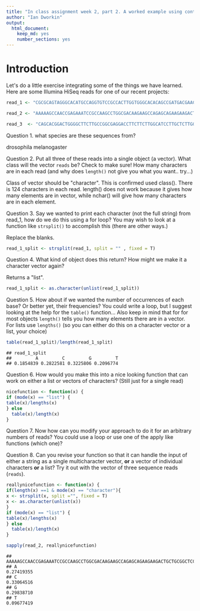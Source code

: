 ```yaml
---
title: "In class assignment week 2, part 2. A worked example using control flow (for loops, if statements, etc)"
author: "Ian Dworkin"
output: 
  html_document:
    keep_md: yes
    number_sections: yes
---
```


# Introduction
Let's do a little exercise integrating some of the things we have learned. Here are some Illumina HiSeq reads for one of our recent projects:


```r
read_1 <- "CGCGCAGTAGGGCACATGCCAGGTGTCCGCCACTTGGTGGGCACACAGCCGATGACGAACGGGCTCCTTGACTATAATCTGACCCGTTTGCGTTTGGGTGACCAGGGAGAACTGGTGCTCCTGC"

read_2 <- "AAAAAGCCAACCGAGAAATCCGCCAAGCCTGGCGACAAGAAGCCAGAGCAGAAGAAGACTGCTGCGGCTCCCGCTGCCGGCAAGAAGGAGGCTGCTCCCTCGGCTGCCAAGCCAGCTGCCGCTG"

read_3  <- "CAGCACGGACTGGGGCTTCTTGCCGGCGAGGACCTTCTTCTTGGCATCCTTGCTCTTGGCCTTGGCGGCCGCGGTCGTCTTTACGGCCGCGGGCTTCTTGGCAGCAGCACCGGCGGTCGCTGGC"
```

Question 1. what species are these sequences from?

drosophila melanogaster

Question 2. Put all three of these reads into a single object (a vector).  What class will the vector `reads` be? Check to make sure! How many characters are in each read (and why does `length()` not give you what you want.. try...)

Class of vector should be "character". This is confirmed used class(). There is 124 characters in each read. length() does not work because it gives how many elements are in vector, while nchar() will give how many characters are in each element. 


Question 3. Say we wanted to print each character (not the full string) from read_1, how do we do this using a for loop? You may wish to look at a function like `strsplit()` to accomplish this (there are other ways.)

Replace the blanks.

```r
read_1_split <- strsplit(read_1, split = "" , fixed = T) 
```

Question 4. What kind of object does this return? How might we make it a character vector again?

Returns a "list". 


```r
read_1_split <- as.character(unlist(read_1_split))
```
Question 5. How about if we wanted the number of occurrences of each base? Or better yet, their frequencies? You could write a loop, but I suggest looking at the help for the `table()` function... Also keep in mind that for for most objects `length()` tells you how many elements there are in a vector. For lists use `lengths()` (so you can either do this on a character vector or a list, your choice)


```r
table(read_1_split)/length(read_1_split)
```

```
## read_1_split
##         A         C         G         T 
## 0.1854839 0.2822581 0.3225806 0.2096774
```

Question 6. How would you make this into a nice looking function that can work on either  a list or vectors of characters? (Still just for a single read)

```r
nicefunction <- function(x) {
if (mode(x) == "list") {
table(x)/lengths(x)
} else 
  table(x)/length(x)
}
```

Question 7. Now how can you modify your approach to do it for an arbitrary numbers of reads? You could use a loop or use one of the apply like functions (which one)?



Question 8. Can you revise your function so that it can handle the input of either a string as a single multicharacter vector, **or** a vector of individual characters **or** a list? Try it out with the vector of three sequence reads (`reads`).

```r
reallynicefunction <- function(x) {
if(length(x) ==1 & mode(x) == "character"){
x <- strsplit(x, split ="", fixed = T)
x <- as.character(unlist(x))
}
if (mode(x) == "list") {
table(x)/lengths(x)
} else 
  table(x)/length(x)
}

sapply(read_2, reallynicefunction)
```

```
##   AAAAAGCCAACCGAGAAATCCGCCAAGCCTGGCGACAAGAAGCCAGAGCAGAAGAAGACTGCTGCGGCTCCCGCTGCCGGCAAGAAGGAGGCTGCTCCCTCGGCTGCCAAGCCAGCTGCCGCTG
## A                                                                                                                   0.27419355
## C                                                                                                                   0.33064516
## G                                                                                                                   0.29838710
## T                                                                                                                   0.09677419
```
